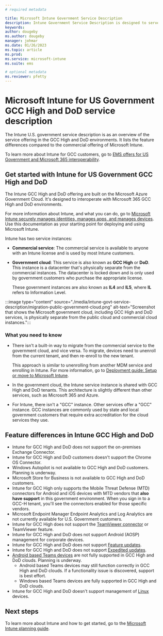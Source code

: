 ```yaml
---
# required metadata

title: Microsoft Intune Government Service Description  
description: Intune Government Service Description is designed to serve as an overview of the Microsoft Intune offering for GCC High and DoD environments.
keywords:
author: dougeby
ms.author: dougeby
manager: johmar
ms.date: 01/26/2023
ms.topic: article
ms.prod:
ms.service: microsoft-intune
ms.suite: ems

# optional metadata
ms.reviewer: pfetty
---
```


# Microsoft Intune for US Government GCC High and DoD service description

The Intune U.S. government service description is as an overview of the service offering in the GCC High and DoD environments. It lists the feature differences compared to the commercial offering of Microsoft Intune.

To learn more about Intune for GCC customers, go to [EMS offers for US Government and Microsoft 365 interoperability](/enterprise-mobility-security/solutions/ems-govt-service-description#ems-offers-for-us-government-and-microsoft-365-interoperability).

## Get started with Intune for US Government GCC High and DoD

The Intune GCC High and DoD offering are built on the Microsoft Azure Government Cloud. It's designed to interoperate with Microsoft 365 GCC High and DoD environments. 

For more information about Intune, and what you can do, go to [Microsoft Intune securely manages identities, manages apps, and manages devices](/mem/intune/fundamentals/what-is-intune). Use this documentation as your starting point for deploying and using Microsoft Intune.

Intune has two service instances:

- **Commercial service**: The commercial service is available to anyone with an Intune license and is used by most Intune customers.
- **Government cloud**: This service is also known as **GCC High** or **DoD**. This instance is a datacenter that's physically separate from the commercial instances. The datacenter is locked down and is only used by government customers who purchase the appropriate license.

  These government instances are also known as **IL4** and **IL5**, where **IL** refers to Information Level.

:::image type="content" source="./media/intune-govt-service-description/migration-public-government-cloud.png" alt-text="Screenshot that shows the Microsoft government cloud, including GCC High and DoD services, is physically separate from the public cloud and commercial cloud instances.":::

### What you need to know

- There isn't a built-in way to migrate from the commercial service to the government cloud, and vice versa. To migrate, devices need to unenroll from the current tenant, and then re-enroll to the new tenant.

  This approach is similar to unenrolling from another MDM service and enrolling in Intune. For more information, go to [Deployment guide: Setup or move to Microsoft Intune](/mem/intune/fundamentals/deployment-guide-intune-setup#currently-use-a-third-party-mdm-provider).

- In the government cloud, the Intune service instance is shared with GCC High and DoD tenants. This architecture is slightly different than other services, such as Microsoft 365 and Azure.

- For Intune, there isn't a "GCC" instance. Other services offer a "GCC" instance. GCC instances are commonly used by state and local government customers that require extra accreditation for the cloud services they use.

## Feature differences in Intune GCC High and DoD

- Intune for GCC High and DoD does not support the on-premises Exchange Connector.
- Intune for GCC High and DoD customers doesn't support the Chrome OS Connector.
- Windows Autopilot is not available to GCC High and DoD customers. Planning is underway.
- Microsoft Store for Business is not available to GCC High and DoD customers.
- Intune for GCC High only supports the Mobile Threat Defense (MTD) connectors for Android and iOS devices with MTD vendors that **also have support** in this government environment. When you sign in to a GCC-H tenant, you'll see the connectors enabled for those specific vendors.
- Microsoft Endpoint Manager Endpoint Analytics and Log Analytics are not currently available for U.S. Government customers.
- Intune for GCC High does not support the [TeamViewer connector](/mem/intune/remote-actions/teamviewer-support) or TeamViewer feature.
- Intune for GCC High and DoD does not support Android (AOSP) management for corporate devices.
- Intune for GCC High and DoD does not support [Feature updates](/mem/intune/protect/windows-10-feature-updates).
- Intune for GCC High and DoD does not support [Expedited updates](/mem/intune/protect/windows-10-expedite-updates).
- [Android based Teams devices](/microsoftteams/rooms/teams-devices-feature-comparison#feature-comparison-between-windows-and-android) are not fully supported in GCC High and DoD clouds. Planning is underway. 
  - Android based Teams devices may still function correctly in GCC High and DoD clouds. If a functionality issue is discovered, support is best effort.
  - Windows based Teams devices are fully supported in GCC High and DoD clouds. 
- Intune for GCC High and DoD doesn't support management of [Linux](/mem/intune/user-help/enroll-device-linux) devices.

## Next steps

To learn more about Intune and how to get started, go to the [Microsoft Intune planning guide](/mem/intune/fundamentals/intune-planning-guide).